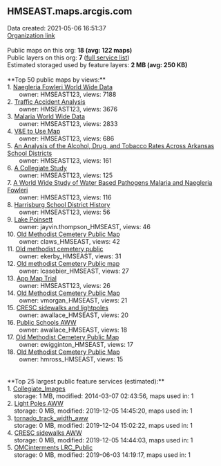 <h2>HMSEAST.maps.arcgis.com</h2> Data created: 2021-05-06 16:51:37 <br /><a target='new' href='https://HMSEAST.maps.arcgis.com'>Organization link</a><br /><br />Public maps on this org: <b>18 (avg: 122 maps)</b><br />Public layers on this org: <b>7 </b>(<a target='new' href='https://services.arcgis.com/cxvhMe4ONSA83I6P/ArcGIS/rest/services'>full service list</a>)<br />Estimated storaged used by feature layers: <b>2 MB (avg: 250 KB)</b><br /><br />**Top 50 public maps by views:**<br />  1. <a target='new' href='https://www.arcgis.com/home/item.html?id=3e3bf5ca4e2f4b59b524766b5cc31fee'>Naegleria Fowleri World Wide Data</a> <br />  &nbsp;&nbsp;&nbsp;&nbsp; &nbsp;&nbsp;owner: HMSEAST123, views: 7188<br />  2. <a target='new' href='https://www.arcgis.com/home/item.html?id=5234b0a0358c48f7a65305c95c0a8f3d'>Traffic Accident Analysis</a> <br />  &nbsp;&nbsp;&nbsp;&nbsp; &nbsp;&nbsp;owner: HMSEAST123, views: 3676<br />  3. <a target='new' href='https://www.arcgis.com/home/item.html?id=3ff6a5a9caa64570bd87dc1d75a9cd5c'>Malaria World Wide Data</a> <br />  &nbsp;&nbsp;&nbsp;&nbsp; &nbsp;&nbsp;owner: HMSEAST123, views: 2833<br />  4. <a target='new' href='https://www.arcgis.com/home/item.html?id=67f4787eefb54315a27a467fea7212af'>V&E to Use Map</a> <br />  &nbsp;&nbsp;&nbsp;&nbsp; &nbsp;&nbsp;owner: HMSEAST123, views: 686<br />  5. <a target='new' href='https://www.arcgis.com/home/item.html?id=028ccc0fdb8449df868841d29a62aa25'>An Analysis of the Alcohol, Drug, and Tobacco Rates Across Arkansas School Districts</a> <br />  &nbsp;&nbsp;&nbsp;&nbsp; &nbsp;&nbsp;owner: HMSEAST123, views: 161<br />  6. <a target='new' href='https://www.arcgis.com/home/item.html?id=e1778845ec8948558c0a434206d3dd8a'>A Collegiate Study</a> <br />  &nbsp;&nbsp;&nbsp;&nbsp; &nbsp;&nbsp;owner: HMSEAST123, views: 125<br />  7. <a target='new' href='https://www.arcgis.com/home/item.html?id=f54d992902ae4b79baa206f2de184214'>A World Wide Study of Water Based Pathogens Malaria and Naegleria Fowleri</a> <br />  &nbsp;&nbsp;&nbsp;&nbsp; &nbsp;&nbsp;owner: HMSEAST123, views: 116<br />  8. <a target='new' href='https://www.arcgis.com/home/item.html?id=d8db4f00e91e4bafa03ea1145bbbdcdc'>Harrisburg School District History</a> <br />  &nbsp;&nbsp;&nbsp;&nbsp; &nbsp;&nbsp;owner: HMSEAST123, views: 56<br />  9. <a target='new' href='https://www.arcgis.com/home/item.html?id=23cc42a8c5594c3fb4e8cb9412ce57ec'>Lake Poinsett</a> <br />  &nbsp;&nbsp;&nbsp;&nbsp; &nbsp;&nbsp;owner: jayvin.thompson_HMSEAST, views: 46<br />  10. <a target='new' href='https://www.arcgis.com/home/item.html?id=9c5c92ca4b0d43e68074cca70a2316ad'>Old Methodist Cemetery Public Map</a> <br />  &nbsp;&nbsp;&nbsp;&nbsp; &nbsp;&nbsp;owner: claws_HMSEAST, views: 42<br />  11. <a target='new' href='https://www.arcgis.com/home/item.html?id=bd45fa2dbbdb4c789c6e446a80c1dea1'>Old methodist cemetery public</a> <br />  &nbsp;&nbsp;&nbsp;&nbsp; &nbsp;&nbsp;owner: ekerby_HMSEAST, views: 31<br />  12. <a target='new' href='https://www.arcgis.com/home/item.html?id=c07833e5bb2541528be0a6dfd77f6a04'>Old methodist Cemetery Public map</a> <br />  &nbsp;&nbsp;&nbsp;&nbsp; &nbsp;&nbsp;owner: lcasebier_HMSEAST, views: 27<br />  13. <a target='new' href='https://www.arcgis.com/home/item.html?id=8eecd058ff7642afac656f2244ba6ce5'>App Map Trial</a> <br />  &nbsp;&nbsp;&nbsp;&nbsp; &nbsp;&nbsp;owner: HMSEAST123, views: 26<br />  14. <a target='new' href='https://www.arcgis.com/home/item.html?id=28222d4ddaa24c638d56ef960a5edff7'>Old Methodist Cemetery Public Map</a> <br />  &nbsp;&nbsp;&nbsp;&nbsp; &nbsp;&nbsp;owner: vmorgan_HMSEAST, views: 21<br />  15. <a target='new' href='https://www.arcgis.com/home/item.html?id=91b2328c928d42f1a10b18a2904ac256'>CRESC sidewalks and lightpoles</a> <br />  &nbsp;&nbsp;&nbsp;&nbsp; &nbsp;&nbsp;owner: awallace_HMSEAST, views: 20<br />  16. <a target='new' href='https://www.arcgis.com/home/item.html?id=bf158c147ae44ba6aedc89114a6c6734'>Public Schools AWW</a> <br />  &nbsp;&nbsp;&nbsp;&nbsp; &nbsp;&nbsp;owner: awallace_HMSEAST, views: 18<br />  17. <a target='new' href='https://www.arcgis.com/home/item.html?id=7af428e436954da0ab2f3b5bf737a569'>Old Methodist Cemetery Public Map</a> <br />  &nbsp;&nbsp;&nbsp;&nbsp; &nbsp;&nbsp;owner: ewigginton_HMSEAST, views: 17<br />  18. <a target='new' href='https://www.arcgis.com/home/item.html?id=e0319aade7384458b5dc94cb4109dba6'>Old Methodist Cemetery Public Map</a> <br />  &nbsp;&nbsp;&nbsp;&nbsp; &nbsp;&nbsp;owner: hmross_HMSEAST, views: 15<br /><br /><br />**Top 25 largest public feature services (estimated):**<br /> 1. <a target='new' href='https://www.arcgis.com/home/item.html?id=9094b0fe0d5348468539f7ca04fcb809'>Collegiate_Images</a><br /> &nbsp;&nbsp;&nbsp;&nbsp;storage: 1 MB, modified: 2014-03-07 02:43:56, maps used in: 1<br /> 2. <a target='new' href='https://www.arcgis.com/home/item.html?id=5a078caffa234e5e8e35ba5b0a5156fa'>Light Poles AWW</a><br /> &nbsp;&nbsp;&nbsp;&nbsp;storage: 0 MB, modified: 2019-12-05 14:45:20, maps used in: 1<br /> 3. <a target='new' href='https://www.arcgis.com/home/item.html?id=57bced2398154693ac7cc3b09de8eb66'>tornado_track_width_aww</a><br /> &nbsp;&nbsp;&nbsp;&nbsp;storage: 0 MB, modified: 2019-12-04 15:02:22, maps used in: 1<br /> 4. <a target='new' href='https://www.arcgis.com/home/item.html?id=f4770283ec8341e1a525a399e32cc239'>CRESC sidewalks AWW</a><br /> &nbsp;&nbsp;&nbsp;&nbsp;storage: 0 MB, modified: 2019-12-05 14:44:03, maps used in: 1<br /> 5. <a target='new' href='https://www.arcgis.com/home/item.html?id=f1651c46701740618482e25df9a604ca'>OMCinterments LRC_Public</a><br /> &nbsp;&nbsp;&nbsp;&nbsp;storage: 0 MB, modified: 2019-06-03 14:19:17, maps used in: 1<br />